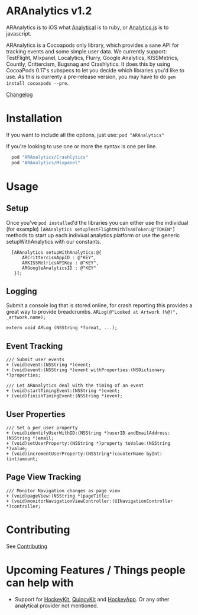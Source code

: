 ARAnalytics v1.2
================

ARAnalytics is to iOS what [Analytical](https://github.com/jkrall/analytical) is to ruby, or [Analytics.js](http://segmentio.github.com/analytics.js/) is to javascript.

ARAnalytics is a Cocoapods only library, which provides a sane API for tracking events and some simple user data. We currently support: TestFlight, Mixpanel, Localytics, Flurry, Google Analytics, KISSMetrics, Countly, Crittercism, Bugsnag and Crashlytics. It does this by using CocoaPods 0.17's subspecs to let you decide which libraries you'd like to use. As this is currenty a pre-release version, you may have to do `gem install cocoapods --pre`.

[Changelog](https://github.com/orta/ARAnalytics/blob/master/CHANGELOG.md)

Installation
=====
If you want to include all the options, just use: `pod "ARAnalytics"`

If you're looking to use one or more the syntax is one per line.

``` ruby
  pod "ARAnalytics/Crashlytics"
  pod "ARAnalytics/Mixpanel"
```

Usage
=====

Setup
----

Once you've `pod installed`'d the libraries you can either use the individual (for example) `[ARAnalytics setupTestFlightWithTeamToken:@"TOKEN"]` methods to start up each indiviual analytics platform or use the generic setupWithAnalytics with our constants.

``` objc
  [ARAnalytics setupWithAnalytics:@{
      ARCrittercismAppID : @"KEY",
      ARKISSMetricsAPIKey : @"KEY",
      ARGoogleAnalyticsID : @"KEY"
   }];
```

Logging
----
Submit a console log that is stored online, for crash reporting this provides a great way to provide breadcrumbs. `ARLog(@"Looked at Artwork (%@)", _artwork.name);`

``` objc
extern void ARLog (NSString *format, ...);
```

Event Tracking
----
``` objc
/// Submit user events
+ (void)event:(NSString *)event;
+ (void)event:(NSString *)event withProperties:(NSDictionary *)properties;

/// Let ARAnalytics deal with the timing of an event
+ (void)startTimingEvent:(NSString *)event;
+ (void)finishTimingEvent:(NSString *)event;
```

User Properties
----
``` objc
/// Set a per user property
+ (void)identifyUserWithID:(NSString *)userID andEmailAddress:(NSString *)email;
+ (void)setUserProperty:(NSString *)property toValue:(NSString *)value;
+ (void)incrementUserProperty:(NSString*)counterName byInt:(int)amount;
```

Page View Tracking
----
``` objc
/// Monitor Navigation changes as page view
+ (void)pageView:(NSString *)pageTitle;
+ (void)monitorNavigationViewController:(UINavigationController *)controller;
```

Contributing
====
See [Contributing](https://github.com/orta/ARAnalytics/blob/master/CONTRIBUTING.md)

Upcoming Features / Things people can help with
=====

* Support for [HockeyKit](https://github.com/TheRealKerni/HockeyKit),  [QuincyKit](https://github.com/TheRealKerni/QuincyKit) and [HockeyApp](http://hockeyapp.net). Or any other analytical provider not mentioned.